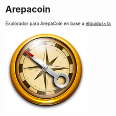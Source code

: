 # Arepacoin
Explorador para ArepaCoin en base a <a href="https://github.com/team-exor/eiquidus" title="Ir al portal oficial en GitHub" target="_blank">eIquidus</a

![logo](https://github.com/midiam1/Explorador-ArepaCoinVe/blob/main/img/compass.png)


